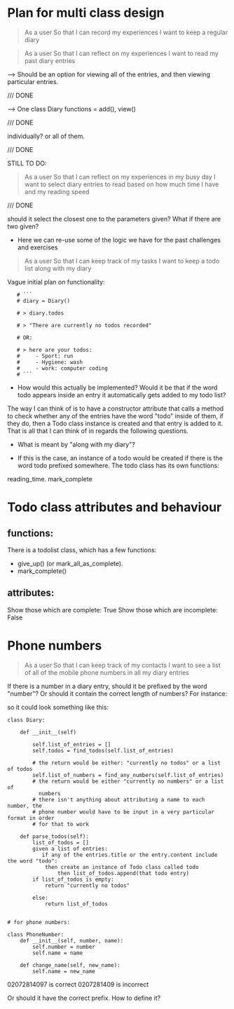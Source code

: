 # Plan for multi class design

> As a user
> So that I can record my experiences
> I want to keep a regular diary

> As a user
> So that I can reflect on my experiences
> I want to read my past diary entries

--> Should be an option for viewing all of the entries, and then viewing
particular entries.

/// DONE

--> One class Diary
functions = add(), view()

/// DONE

individually? or all of them.

/// DONE


STILL TO DO:

> As a user
> So that I can reflect on my experiences in my busy day
> I want to select diary entries to read based on how much time I have and my
> reading speed

/// DONE

should it select the closest one to the parameters given?
What if there are two given?

- Here we can re-use some of the logic we have for the past challenges
  and exercises

> As a user
> So that I can keep track of my tasks
> I want to keep a todo list along with my diary

Vague initial plan on functionality:

       # ```
       # diary = Diary()

       # > diary.todos

       # > "There are currently no todos recorded"

       # OR:

       # > here are your todos:
       #     - Sport: run
       #     - Hygiene: wash
       #     - work: computer coding
       # ```


- How would this actually be implemented? Would it be that if the word
todo appears inside an entry it automatically gets added to my todo
list?

The way I can think of is to have a constructor attribute that calls a
method to check whether any of the entries have the word "todo" inside
of them, if they do, then a Todo class instance is created and that
entry is added to it. That is all that I can think of in regards the
following questions.

- What is meant by "along with my diary"?

- If this is the case, an instance of a todo would be created if there
  is the word todo prefixed somewhere. The todo class has its own
functions:

reading_time.
mark_complete

# Todo class attributes and behaviour

## functions:
There is a todolist class, which has a few functions:

* give_up() (or mark_all_as_complete).
* mark_complete()

## attributes:

Show those which are complete: True
Show those which are incomplete: False

# Phone numbers

> As a user
> So that I can keep track of my contacts
> I want to see a list of all of the mobile phone numbers in all my diary
> entries

If there is a number in a diary entry, should it be prefixed by the word
"number"? Or should it contain the correct length of numbers? For
instance:

so it could look something like this:

```
class Diary:

    def __init__(self)

        self.list_of_entries = []
        self.todos = find_todos(self.list_of_entries)

        # the return would be either: "currently no todos" or a list of todos
        self.list_of_numbers = find_any_numbers(self.list_of_entries)
        # the return would be either "currently no numbers" or a list of
          numbers
        # there isn't anything about attributing a name to each number, the
        # phone number would have to be input in a very particular format in order
        # for that to work

    def parse_todos(self):
        list_of_todos = []
        given a list of entries:
           if any of the entries.title or the entry.content include the word "todo":
            then create an instance of Todo class called todo
                then list_of_todos.append(that todo entry)
        if list_of_todos is empty:
            return "currently no todos"

        else:
            return list_of_todos


# for phone numbers:

class PhoneNumber:
    def __init__(self, number, name):
        self.number = number
        self.name = name

    def change_name(self, new_name):
        self.name = new_name
```

02072814097 is correct
0207281409 is incorrect

Or should it have the correct prefix. How to define it?

